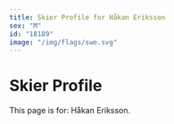 ```yaml
---
title: Skier Profile for Håkan Eriksson
sex: "M"
id: "18189"
image: "/img/flags/swe.svg" 
---
```


# Skier Profile

This page is for: Håkan Eriksson.
    
